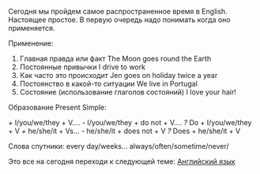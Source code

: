 Сегодня мы пройдем самое распространенное время в English. Настоящее простое. В первую очередь надо понимать когда оно применяется. 

Применение: 
1. Главная правда или факт
The Moon goes round the Earth
2. Постоянные привычки
I drive to work
3. Как часто это происходит
Jen goes on holiday twice a year
4. Постоянство в какой-то ситуации
We live in Portugal
5. Состояние (использование глаголов состояний)
I love your hair!

Образование Present Simple:

*+* I/you/we/they + V....  *-* I/you/we/they + do not + V....  *?* Do + I/you/we/they + V
*+* he/she/it + Vs...  *-* he/she/it + does not + V   *?* Does + he/she/it + V

Слова спутники:
every day/weeks...
always/often/sometime/never/


Это все на сегодня переходи к следующей теме: [Английский язык](English/Английский%20язык.md)


